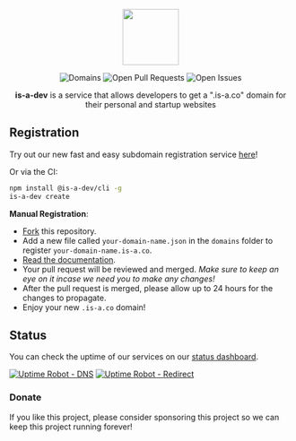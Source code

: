 <p align="center">
<img src="https://user-images.githubusercontent.com/68675629/212543631-1ac9a9d0-e2fe-4392-b76f-ef352d0fe29c.png" width=100 length=100>
</p>

<p align="center">
   <img alt="Domains" src="https://img.shields.io/github/directory-file-count/is-a-co/register/domains?color=5c46eb&label=domains&style=for-the-badge">
   <img alt="Open Pull Requests" src="https://img.shields.io/github/issues-raw/is-a-co/register?color=5c46eb&label=issues&style=for-the-badge">
   <img alt="Open Issues" src="https://img.shields.io/github/issues-pr-raw/is-a-co/register?color=5c46eb&label=pull%20requests&style=for-the-badge">
</p>

<p align="center"><strong>is-a-dev</strong> is a service that allows developers to get a ".is-a.co" domain for their personal and startup websites</p>

## Registration
Try out our new fast and easy subdomain registration service [here](https://register.is-a.co)!

Or via the CI:

```bash
npm install @is-a-dev/cli -g
is-a-dev create
```  

**Manual Registration**:
- [Fork](https://github.com/is-a-co/register/fork) this repository.
- Add a new file called `your-domain-name.json` in the `domains` folder to register `your-domain-name.is-a.co`.
- [Read the documentation](https://docs.is-a.co).
- Your pull request will be reviewed and merged. *Make sure to keep an eye on it incase we need you to make any changes!*
- After the pull request is merged, please allow up to 24 hours for the changes to propagate.
- Enjoy your new `.is-a.co` domain!

## Status
You can check the uptime of our services on our [status dashboard](https://stats.uptimerobot.com/).

[![Uptime Robot - DNS](https://img.shields.io/uptimerobot/ratio/m787472645-ec25e3920c7af893a7c66f19?label=uptime%20-%20dns&style=for-the-badge)](https://stats.uptimerobot.com/)
[![Uptime Robot - Redirect](https://img.shields.io/uptimerobot/ratio/m787472617-240f4d61a5439a87becb2cf9?label=uptime%20-%20redirections&style=for-the-badge)](https://stats.uptimerobot.com/)

### Donate
If you like this project, please consider sponsoring this project so we can keep this project running forever!
